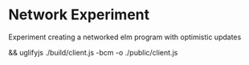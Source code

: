 # Network Experiment

Experiment creating a networked elm program with optimistic updates

 && uglifyjs ./build/client.js -bcm -o ./public/client.js
